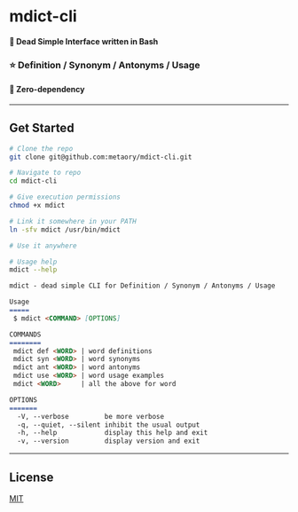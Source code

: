 # mdict-cli

#### 🧊 Dead Simple Interface written in Bash
### ⭐ Definition / Synonym / Antonyms / Usage
#### 🍉 Zero-dependency

---

Get Started
-----------

```bash
# Clone the repo
git clone git@github.com:metaory/mdict-cli.git

# Navigate to repo
cd mdict-cli

# Give execution permissions
chmod +x mdict

# Link it somewhere in your PATH
ln -sfv mdict /usr/bin/mdict

# Use it anywhere

# Usage help
mdict --help
```
```md
mdict - dead simple CLI for Definition / Synonym / Antonyms / Usage

Usage
=====
 $ mdict <COMMAND> [OPTIONS]

COMMANDS
========
 mdict def <WORD> | word definitions
 mdict syn <WORD> | word synonyms
 mdict ant <WORD> | word antonyms
 mdict use <WORD> | word usage examples
 mdict <WORD>     | all the above for word

OPTIONS
=======
  -V, --verbose         be more verbose
  -q, --quiet, --silent inhibit the usual output
  -h, --help            display this help and exit
  -v, --version         display version and exit
```

---

## License

[MIT](LICENSE)
